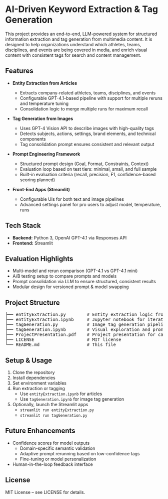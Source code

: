 # AI-Driven Keyword Extraction & Tag Generation

This project provides an end-to-end, LLM-powered system for structured information extraction and tag generation from multimedia content. It is designed to help organizations understand which athletes, teams, disciplines, and events are being covered in media, and enrich visual content with consistent tags for search and content management.

## Features

- **Entity Extraction from Articles**
  - Extracts company-related athletes, teams, disciplines, and events
  - Configurable GPT-4.1-based pipeline with support for multiple reruns and temperature tuning
  - Consolidation logic to merge multiple runs for maximum recall

- **Tag Generation from Images**
  - Uses GPT-4 Vision API to describe images with high-quality tags
  - Detects subjects, actions, settings, brand elements, and technical components
  - Tag consolidation prompt ensures consistent and relevant output

- **Prompt Engineering Framework**
  - Structured prompt design (Goal, Format, Constraints, Context)
  - Evaluation loop based on test tiers: minimal, small, and full sample
  - Built-in evaluation criteria (recall, precision, F1, confidence-based scoring planned)

- **Front-End Apps (Streamlit)**
  - Configurable UIs for both text and image pipelines
  - Advanced settings panel for pro users to adjust model, temperature, runs

## Tech Stack

- **Backend:** Python 3, OpenAI GPT-4.1 via Responses API
- **Frontend:** Streamlit

## Evaluation Highlights

- Multi-model and rerun comparison (GPT-4.1 vs GPT-4.1 mini)
- A/B testing setup to compare prompts and models
- Prompt consolidation via LLM to ensure structured, consistent results
- Modular design for versioned prompt & model swapping

## Project Structure
<pre>
├── entityExtraction.py        # Entity extraction logic from article JSONs
├── entityExtraction.ipynb     # Jupyter notebook for iterative prompt tuning and testing
├── tagGeneration.py           # Image tag generation pipeline using GPT-4 Vision
├── tagGeneration.ipynb        # Visual exploration and prompt iterations for tagging
├── ProjectPresentation.pdf    # Project presentation for case study
├── LICENSE                    # MIT license
└── README.md                  # This file
</pre>

## Setup & Usage

1. Clone the repository  
2. Install dependencies  
3. Set environment variables  
4. Run extraction or tagging  
   - Use `entityExtraction.ipynb` for articles  
   - Use `tagGeneration.ipynb` for image tag generation  
5. Optionally, launch the Streamlit apps  
   - `streamlit run entityExtraction.py`  
   - `streamlit run tagGeneration.py`

## Future Enhancements
 - Confidence scores for model outputs
	- Domain-specific semantic validation
	- Adaptive prompt rerunning based on low-confidence tags
	- Fine-tuning or model personalization
 - Human-in-the-loop feedback interface

## License

MIT License – see LICENSE for details.
 
